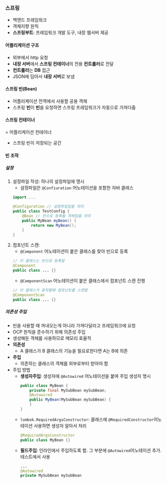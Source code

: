 ### 스프링
- 백엔드 프레임워크
- 객체지향 원칙
- **스프링부트**: 프레임워크 개발 도구, 내장 웹서버 제공
#### 어플리케이션 구조
- 외부에서 http 요청
- **내장 서버**에서 **스프링 컨테이너**의 전용 **컨트롤러**로 전달
- **컨트롤러**는 **DB** 접근
- JSON에 담아서 **내장 서버**로 보냄
#### 스프링 빈(Bean)
- 어플리케이션 전역에서 사용할 공용 객체
- 스프링 **빈**이 **빈**을 요청하면 스프링 프레임워크가 자동으로 가져다줌
#### 스프링 컨테이너
= 어플리케이션 컨테이너
- 스프링 빈이 저장되는 공간
#### 빈 조작
##### 설정
1. 설정파일 작성: 하나의 설정파일에 명시
	- 설정파일은 `@Confiuration` 어노테이션을 포함한 자바 클래스
	```java
	import ...
	
	@Configuration // 설정파일임을 의미
	public class TestConfig {  
	    @Bean // 빈으로 등록될 객체임을 의미
	    public MyBean myBean() {  
	        return new MyBean();  
	    }  
	}
	```
2. 컴포넌트 스캔: 
	- `@Component` 어노테이션이 붙은 클래스를 찾아 빈으로 등록
	```java
	// 이 클래스는 빈으로 등록됨
	@Component
	public class ... {}
	```
	- `@ComponentScan` 어노테이션이 붙은 클래스에서 컴포넌트 스캔 진행
	```java
	// 이 클래스가 동작할때 컴포넌트를 스캔함
	@ComponentScan
	public class ... {}
	```
##### 의존성 주입
- 빈을 사용할 때 꺼내오는게 아니라 가져다달라고 프레임워크에 요청
- OCP 원칙을 준수하기 위해 의존성 주입
- 생성해둔 객체를 사용하므로 메모리 효율적
- **의존성**
	- A 클래스가 B 클래스의 기능을 필요로한다면 A는 B에 의존
- **주입**
	- 의존하는 클래스의 객체를 외부로부터 받아야 함
- 주입 방법
	- **생성자주입**: 생성자에 `@Autowired` 어노테이션을 붙여 주입 생성자 명시
		```java
		public class MyBean {
			private final MySubBean mySubBean;
			@Autowired
			public MyBean(MySubBean mySubBean) {
			}
		}
		```
	- `lombok.RequiredArgsConstructor`: 클래스에 `@RequiredConstructor`어노테이션 사용하면 생성자 알아서 처리
		```java
		@RequiredArgsConstructor
		public class MyBean {}
		```
	- **필드주입**: 인라인에서 주입하도록 함. 그 부분에 `@Autowired`어노테이션 추가. 테스트에서 사용
        ```java
        ...
        @Autowired
        private MySubBean mySubBean
        ```